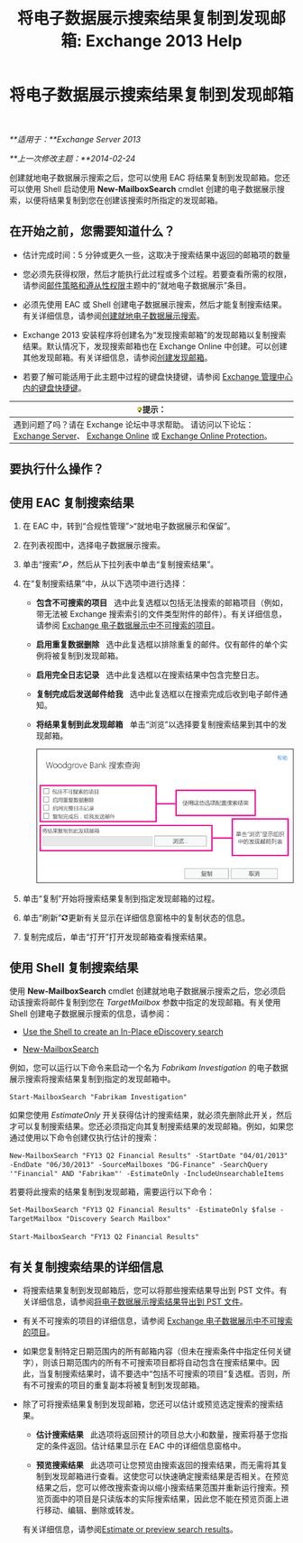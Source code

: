 ﻿---
title: '将电子数据展示搜索结果复制到发现邮箱: Exchange 2013 Help'
TOCTitle: 将电子数据展示搜索结果复制到发现邮箱
ms:assetid: bff2ce89-9e6f-494a-bd6a-2f2011507845
ms:mtpsurl: https://technet.microsoft.com/zh-cn/library/Dn624163(v=EXCHG.150)
ms:contentKeyID: 61183396
ms.date: 01/11/2018
mtps_version: v=EXCHG.150
ms.translationtype: HT
---

# 将电子数据展示搜索结果复制到发现邮箱

 

_**适用于：**Exchange Server 2013_

_**上一次修改主题：**2014-02-24_

创建就地电子数据展示搜索之后，您可以使用 EAC 将结果复制到发现邮箱。您还可以使用 Shell 启动使用 **New-MailboxSearch** cmdlet 创建的电子数据展示搜索，以便将结果复制到您在创建该搜索时所指定的发现邮箱。

## 在开始之前，您需要知道什么？

  - 估计完成时间：5 分钟或更久一些，这取决于搜索结果中返回的邮箱项的数量

  - 您必须先获得权限，然后才能执行此过程或多个过程。若要查看所需的权限，请参阅[邮件策略和遵从性权限](messaging-policy-and-compliance-permissions-exchange-2013-help.md)主题中的“就地电子数据展示”条目。

  - 必须先使用 EAC 或 Shell 创建电子数据展示搜索，然后才能复制搜索结果。有关详细信息，请参阅[创建就地电子数据展示搜索](create-an-in-place-ediscovery-search-exchange-2013-help.md)。

  - Exchange 2013 安装程序将创建名为“发现搜索邮箱”的发现邮箱以复制搜索结果。默认情况下，发现搜索邮箱也在 Exchange Online 中创建。可以创建其他发现邮箱。有关详细信息，请参阅[创建发现邮箱](create-a-discovery-mailbox-exchange-2013-help.md)。

  - 若要了解可能适用于此主题中过程的键盘快捷键，请参阅 [Exchange 管理中心内的键盘快捷键](keyboard-shortcuts-in-the-exchange-admin-center-exchange-online-protection-help.md)。

<table>
<thead>
<tr class="header">
<th><img src="images/Bb124558.tip(EXCHG.150).gif" title="提示" alt="提示" />提示：</th>
</tr>
</thead>
<tbody>
<tr class="odd">
<td>遇到问题了吗？请在 Exchange 论坛中寻求帮助。 请访问以下论坛：<a href="https://go.microsoft.com/fwlink/p/?linkid=60612">Exchange Server</a>、 <a href="https://go.microsoft.com/fwlink/p/?linkid=267542">Exchange Online</a> 或 <a href="https://go.microsoft.com/fwlink/p/?linkid=285351">Exchange Online Protection</a>。</td>
</tr>
</tbody>
</table>


## 要执行什么操作？

## 使用 EAC 复制搜索结果

1.  在 EAC 中，转到“合规性管理”\>“就地电子数据展示和保留”。

2.  在列表视图中，选择电子数据展示搜索。

3.  单击“搜索”![搜索图标](images/Dn750895.773574d0-9b92-4cab-9f6b-81532c7418b9(EXCHG.150).gif "搜索图标")，然后从下拉列表中单击“复制搜索结果”。

4.  在“复制搜索结果”中，从以下选项中进行选择：
    
      - **包含不可搜索的项目**   选中此复选框以包括无法搜索的邮箱项目（例如，带无法被 Exchange 搜索索引的文件类型附件的邮件）。有关详细信息，请参阅 [Exchange 电子数据展示中不可搜索的项目](unsearchable-items-in-exchange-ediscovery-exchange-2013-help.md)。
    
      - **启用重复数据删除**   选中此复选框以排除重复的邮件。仅有邮件的单个实例将被复制到发现邮箱。
    
      - **启用完全日志记录**   选中此复选框以在搜索结果中包含完整日志。
    
      - **复制完成后发送邮件给我**   选中此复选框以在搜索完成后收到电子邮件通知。
    
      - **将结果复制到此发现邮箱**   单击“浏览”以选择要复制搜索结果到其中的发现邮箱。
        
        ![复制搜索结果](images/Dn624163.875e25ed-8308-408c-92c4-8c76fc9d9bfc(EXCHG.150).gif "复制搜索结果")  

5.  单击“复制”开始将搜索结果复制到指定发现邮箱的过程。

6.  单击“刷新”![刷新图标](images/Dd353189.85f271ca-32a4-426c-842a-d2172567099d(EXCHG.150).gif "刷新图标")更新有关显示在详细信息窗格中的复制状态的信息。

7.  复制完成后，单击“打开”打开发现邮箱查看搜索结果。

## 使用 Shell 复制搜索结果

使用 **New-MailboxSearch** cmdlet 创建就地电子数据展示搜索之后，您必须启动该搜索将邮件复制到您在 *TargetMailbox* 参数中指定的发现邮箱。有关使用 Shell 创建电子数据展示搜索的信息，请参阅：

  - [Use the Shell to create an In-Place eDiscovery search](create-an-in-place-ediscovery-search-exchange-2013-help.md)

  - [New-MailboxSearch](https://technet.microsoft.com/zh-cn/library/dd298064\(v=exchg.150\))

例如，您可以运行以下命令来启动一个名为 *Fabrikam Investigation* 的电子数据展示搜索将搜索结果复制到指定的发现邮箱中。

    Start-MailboxSearch "Fabrikam Investigation"

如果您使用 *EstimateOnly* 开关获得估计的搜索结果，就必须先删除此开关，然后才可以复制搜索结果。您还必须指定向其复制搜索结果的发现邮箱。例如，如果您通过使用以下命令创建仅执行估计的搜索：

    New-MailboxSearch "FY13 Q2 Financial Results" -StartDate "04/01/2013" -EndDate "06/30/2013" -SourceMailboxes "DG-Finance" -SearchQuery '"Financial" AND "Fabrikam"' -EstimateOnly -IncludeUnsearchableItems

若要将此搜索的结果复制到发现邮箱，需要运行以下命令：

    Set-MailboxSearch "FY13 Q2 Financial Results" -EstimateOnly $false -TargetMailbox "Discovery Search Mailbox"

    Start-MailboxSearch "FY13 Q2 Financial Results"

## 有关复制搜索结果的详细信息

  - 将搜索结果复制到发现邮箱后，您可以将那些搜索结果导出到 PST 文件。有关详细信息，请参阅[将电子数据展示搜索结果导出到 PST 文件](export-ediscovery-search-results-to-a-pst-file-exchange-2013-help.md)。

  - 有关不可搜索的项目的详细信息，请参阅 [Exchange 电子数据展示中不可搜索的项目](unsearchable-items-in-exchange-ediscovery-exchange-2013-help.md)。

  - 如果您复制特定日期范围内的所有邮箱内容（但未在搜索条件中指定任何关键字），则该日期范围内的所有不可搜索项目都将自动包含在搜索结果中。因此，当复制搜索结果时，请不要选中“包括不可搜索的项目”复选框。否则，所有不可搜索的项目的重复副本将被复制到发现邮箱。

  - 除了可将搜索结果复制到发现邮箱，您还可以估计或预览选定搜索的搜索结果。
    
      - **估计搜索结果**   此选项将返回预计的项目总大小和数量，搜索将基于您指定的条件返回。估计结果显示在 EAC 中的详细信息窗格中。
    
      - **预览搜索结果**   此选项可让您预览由搜索返回的搜索结果，而无需将其复制到发现邮箱进行查看。这使您可以快速确定搜索结果是否相关。在预览结果之后，您可以修改搜索查询以缩小搜索结果范围并重新运行搜索。预览页面中的项目是只读版本的实际搜索结果，因此您不能在预览页面上进行移动、编辑、删除或转发。
    
    有关详细信息，请参阅[Estimate or preview search results](create-an-in-place-ediscovery-search-exchange-2013-help.md)。

